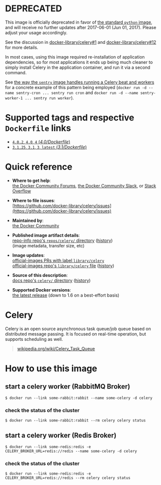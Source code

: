 <!--

********************************************************************************

WARNING:

    DO NOT EDIT "celery/README.md"

    IT IS AUTO-GENERATED

    (from the other files in "celery/" combined with a set of templates)

********************************************************************************

-->

# **DEPRECATED**

This image is officially deprecated in favor of [the standard `python` image](https://hub.docker.com/_/python/), and will receive no further updates after 2017-06-01 (Jun 01, 2017). Please adjust your usage accordingly.

See the discussion in [docker-library/celery#1](https://github.com/docker-library/celery/issues/1#issuecomment-287655769) and [docker-library/celery#12](https://github.com/docker-library/celery/issues/12) for more details.

In most cases, using this image required re-installation of application dependencies, so for most applications it ends up being much cleaner to simply install Celery in the application container, and run it via a second command.

See [the way the `sentry` image handles running a Celery beat and workers](https://github.com/docker-library/docs/blob/d328e02359c6fc9a7f1f3c59efa2893f63e667e4/sentry/README.md#how-to-setup-a-full-sentry-instance) for a concrete example of this pattern being employed (`docker run -d --name sentry-cron ... sentry run cron` and `docker run -d --name sentry-worker-1 ... sentry run worker`).

# Supported tags and respective `Dockerfile` links

-	[`4.0.2`, `4.0`, `4` (*4.0/Dockerfile*)](https://github.com/docker-library/celery/blob/96de4372507fc4eb147f43b8c4f207da3d95bcd1/4.0/Dockerfile)
-	[`3.1.25`, `3.1`, `3`, `latest` (*3.1/Dockerfile*)](https://github.com/docker-library/celery/blob/e6b17d6339f3cf26a0bfd7083cd2ae926f6e5130/3.1/Dockerfile)

# Quick reference

-	**Where to get help**:  
	[the Docker Community Forums](https://forums.docker.com/), [the Docker Community Slack](https://blog.docker.com/2016/11/introducing-docker-community-directory-docker-community-slack/), or [Stack Overflow](https://stackoverflow.com/search?tab=newest&q=docker)

-	**Where to file issues**:  
	[https://github.com/docker-library/celery/issues](https://github.com/docker-library/celery/issues)

-	**Maintained by**:  
	[the Docker Community](https://github.com/docker-library/celery)

-	**Published image artifact details**:  
	[repo-info repo's `repos/celery/` directory](https://github.com/docker-library/repo-info/blob/master/repos/celery) ([history](https://github.com/docker-library/repo-info/commits/master/repos/celery))  
	(image metadata, transfer size, etc)

-	**Image updates**:  
	[official-images PRs with label `library/celery`](https://github.com/docker-library/official-images/pulls?q=label%3Alibrary%2Fcelery)  
	[official-images repo's `library/celery` file](https://github.com/docker-library/official-images/blob/master/library/celery) ([history](https://github.com/docker-library/official-images/commits/master/library/celery))

-	**Source of this description**:  
	[docs repo's `celery/` directory](https://github.com/docker-library/docs/tree/master/celery) ([history](https://github.com/docker-library/docs/commits/master/celery))

-	**Supported Docker versions**:  
	[the latest release](https://github.com/docker/docker/releases/latest) (down to 1.6 on a best-effort basis)

# Celery

Celery is an open source asynchronous task queue/job queue based on distributed message passing. It is focused on real-time operation, but supports scheduling as well.

> [wikipedia.org/wiki/Celery_Task_Queue](https://en.wikipedia.org/wiki/Celery_Task_Queue)

# How to use this image

## start a celery worker (RabbitMQ Broker)

```console
$ docker run --link some-rabbit:rabbit --name some-celery -d celery
```

### check the status of the cluster

```console
$ docker run --link some-rabbit:rabbit --rm celery celery status
```

## start a celery worker (Redis Broker)

```console
$ docker run --link some-redis:redis -e CELERY_BROKER_URL=redis://redis --name some-celery -d celery
```

### check the status of the cluster

```console
$ docker run --link some-redis:redis -e CELERY_BROKER_URL=redis://redis --rm celery celery status
```
